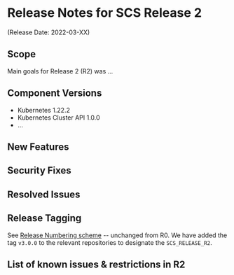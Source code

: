 # Release Notes for SCS Release 2
(Release Date: 2022-03-XX)

## Scope

Main goals for Release 2 (R2) was ...

## Component Versions

* Kubernetes 1.22.2
* Kubernetes Cluster API 1.0.0
* ...

## New Features

## Security Fixes

## Resolved Issues

## Release Tagging

See [Release Numbering scheme](../Design-Docs/Release-Numbering-Scheme.md) -- unchanged from R0.
We have added the tag `v3.0.0` to the relevant repositories to designate the `SCS_RELEASE_R2`.

## List of known issues & restrictions in R2
